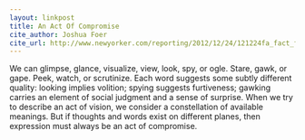 ```yaml
---
layout: linkpost
title: An Act Of Compromise
cite_author: Joshua Foer
cite_url: http://www.newyorker.com/reporting/2012/12/24/121224fa_fact_foer?currentPage=all&mobify=0
---
```

We can glimpse, glance, visualize, view, look, spy, or ogle. Stare,
gawk, or gape. Peek, watch, or scrutinize. Each word suggests some
subtly different quality: looking implies volition; spying suggests
furtiveness; gawking carries an element of social judgment and a sense
of surprise. When we try to describe an act of vision, we consider a
constellation of available meanings. But if thoughts and words exist on
different planes, then expression must always be an act of compromise.
